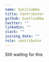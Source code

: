 ```yaml
---
name: Sunilsubba
title: Contributor
github: Sunilsubba
twitter: ""
linkedin: ""
slack: ""
joining_date: ""
role: contributor
---
```


Still waiting for this
